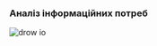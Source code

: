 ### Аналіз інформаційних потреб
![drow io](https://github.com/oleksandrblazhko/ai-212-socheslo/assets/101970415/daa78a70-153c-41f5-b10d-9c5a343793e4)

